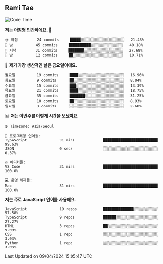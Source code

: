 ## Rami Tae

<!--START_SECTION:waka-->
![Code Time](http://img.shields.io/badge/Code%20Time-1%2C366%20hrs%202%20mins-blue)

**저는 아침형 인간이에요. 🐤** 

```text
🌞 아침         24 commits     █████░░░░░░░░░░░░░░░░░░░░   21.43% 
🌆 낮　         45 commits     ██████████░░░░░░░░░░░░░░░   40.18% 
🌃 저녁         31 commits     ███████░░░░░░░░░░░░░░░░░░   27.68% 
🌙 밤　         12 commits     ██░░░░░░░░░░░░░░░░░░░░░░░   10.71%

```
📅 **제가 가장 생산적인 날은 금요일이에요.** 

```text
월요일          19 commits     ████░░░░░░░░░░░░░░░░░░░░░   16.96% 
화요일          9 commits      ██░░░░░░░░░░░░░░░░░░░░░░░   8.04% 
수요일          15 commits     ███░░░░░░░░░░░░░░░░░░░░░░   13.39% 
목요일          21 commits     ████░░░░░░░░░░░░░░░░░░░░░   18.75% 
금요일          35 commits     ███████░░░░░░░░░░░░░░░░░░   31.25% 
토요일          10 commits     ██░░░░░░░░░░░░░░░░░░░░░░░   8.93% 
일요일          3 commits      ░░░░░░░░░░░░░░░░░░░░░░░░░   2.68%

```


📊 **저는 이번주를 이렇게 시간을 보냈어요.** 

```text
⌚︎ Timezone: Asia/Seoul

💬 프로그래밍 언어들: 
TypeScript               31 mins             █████████████████████████   99.63% 
JSON                     0 secs              ░░░░░░░░░░░░░░░░░░░░░░░░░   0.37%

🔥 에디터들: 
VS Code                  31 mins             █████████████████████████   100.0%

💻 운영 체제들: 
Mac                      31 mins             █████████████████████████   100.0%

```

**저는 주로 JavaScript 언어를 사용해요.** 

```text
JavaScript               19 repos            ██████████████░░░░░░░░░░░   57.58% 
TypeScript               9 repos             ██████░░░░░░░░░░░░░░░░░░░   27.27% 
HTML                     3 repos             ██░░░░░░░░░░░░░░░░░░░░░░░   9.09% 
CSS                      1 repo              ░░░░░░░░░░░░░░░░░░░░░░░░░   3.03% 
Python                   1 repo              ░░░░░░░░░░░░░░░░░░░░░░░░░   3.03%

```



 Last Updated on 09/04/2024 15:05:47 UTC
<!--END_SECTION:waka-->
